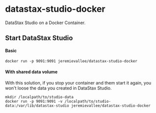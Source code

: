 # datastax-studio-docker

DataStax Studio on a Docker Container.

## Start DataStax Studio

#### Basic

```
docker run -p 9091:9091 jeremievallee/datastax-studio-docker
```

#### With shared data volume

With this solution, if you stop your container and them start it again, you won't loose the data you created in DataStax Studio.

```
mkdir /localpath/to/studio-data
docker run -p 9091:9091 -v /localpath/to/studio-data:/var/lib/datastax-studio jeremievallee/datastax-studio-docker
```
